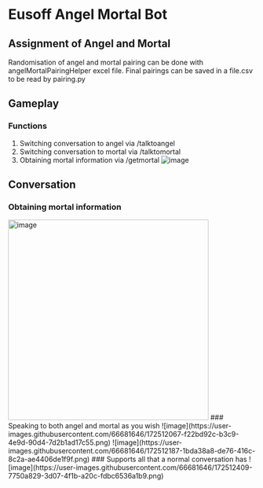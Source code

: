 # Eusoff Angel Mortal Bot

## Assignment of Angel and Mortal
Randomisation of angel and mortal pairing can be done with angelMortalPairingHelper excel file. Final pairings can be saved in a file.csv to be read by pairing.py

## Gameplay
### Functions
1. Switching conversation to angel via /talktoangel
2. Switching conversation to mortal via /talktomortal
3. Obtaining mortal information via /getmortal
![image](https://user-images.githubusercontent.com/66681646/172511903-67a10464-42bf-484b-8ed7-94c492196a9f.png)

## Conversation
### Obtaining mortal information
<img width="408" alt="image" src="https://user-images.githubusercontent.com/66681646/172511981-9c2532fd-df3f-46ac-be7f-487e351d9fb8.png">
### Speaking to both angel and mortal as you wish 
![image](https://user-images.githubusercontent.com/66681646/172512067-f22bd92c-b3c9-4e9d-90d4-7d2b1ad17c55.png)
![image](https://user-images.githubusercontent.com/66681646/172512187-1bda38a8-de76-416c-8c2a-ae4406de1f9f.png)
### Supports all that a normal conversation has
![image](https://user-images.githubusercontent.com/66681646/172512409-7750a829-3d07-4f1b-a20c-fdbc6536a1b9.png)


